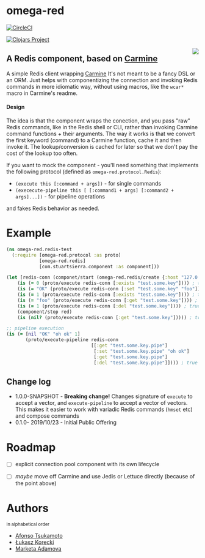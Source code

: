 # omega-red

[![CircleCI](https://circleci.com/gh/nomnom-insights/nomnom.omega-red.svg?style=svg)](https://circleci.com/gh/nomnom-insights/nomnom.omega-red)

[![Clojars Project](https://img.shields.io/clojars/v/nomnom/omega-red.svg)](https://clojars.org/nomnom/omega-red)

<img  src="https://uncannyxmen.net/sites/default/files/images/characters/omegared/omegared00.jpg" heighth="400px" align=right >

## A Redis component, based on [Carmine](https://github.com/ptaoussanis/carmine)

A simple Redis client wrapping [Carmine](https://github.com/ptaoussanis/carmine)
It's not meant to be a fancy DSL or an ORM. Just helps with componentizing the connection
and invoking Redis commands in more idiomatic way, without using macros, like the `wcar*` macro in Carmine's readme.


#### Design

The idea is that the component wraps the conection, and you pass "raw" Redis commands, like in the Redis shell or CLI, rather than invoking Carmine command functions + their arguments. The way it works is that  we convert the first keyword (command) to a Carmine function, cache it and then invoke it. The lookup/conversion is cached for later so that we don't pay the cost of the lookup too often.

If you want to mock the component - you'll need something that implements the following protocol (defined as  `omega-red.protocol.Redis`):

- `(execute this [:command + args])` - for  single commands
- `(exececute-pipeline this [ [:command1 + args] [:command2 + args]...])` - for pipeline operations

and fakes Redis behavior as needed.


# Example

```clojure
(ns omega-red.redis-test
  (:require [omega-red.protocol :as proto]
            [omega-red.redis]
            [com.stuartsierra.component :as component]))

(let [redis-conn (componet/start (omega-red.redis/create {:host "127.0.0.1" :port 6379}))]
    (is (= 0 (proto/execute redis-conn [:exists "test.some.key"]))) ; true
    (is (= "OK" (proto/execute redis-conn [:set "test.some.key" "foo"]))) ; true
    (is (= 1 (proto/execute redis-conn [:exists "test.some.key"]))) ; true
    (is (= "foo" (proto/execute redis-conn [:get "test.some.key"]))) ; true
    (is (= 1 (proto/execute redis-conn [:del "test.some.key"]))) ; true
    (component/stop red)
    (is (nil? (proto/execute redis-conn [:get "test.some.key"])))) ; true

;; pipeline execution
(is (= [nil "OK" "oh ok" 1]
       (proto/execute-pipeline redis-conn
                               [[:get "test.some.key.pipe"]
                                [:set "test.some.key.pipe" "oh ok"]
                                [:get "test.some.key.pipe"]
                                [:del "test.some.key.pipe"]]))) ; true

```

## Change log


- 1.0.0-SNAPSHOT - **Breaking change!** Changes signature of `execute` to accept a vector, and `execute-pipeline` to accept a vector of vectors. This makes it easier to work with variadic Redis commands (`hmset` etc) and compose commands
- 0.1.0- 2019/10/23 - Initial Public Offering

# Roadmap

- [ ] explicit connection pool component with its own lifecycle
- [ ] *maybe* move off Carmine and use Jedis or Lettuce directly (because of the point above)


# Authors

<sup>In alphabetical order</sup>

- [Afonso Tsukamoto](https://github.com/AfonsoTsukamoto)
- [Łukasz Korecki](https://github.com/lukaszkorecki)
- [Marketa Adamova](https://github.com/MarketaAdamova)
